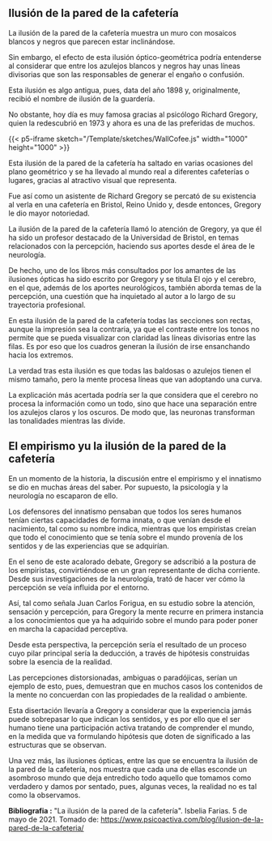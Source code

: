 ## Ilusión de la pared de la cafetería

La ilusión de la pared de la cafetería muestra un muro con mosaicos blancos y negros que parecen estar inclinándose.

Sin embargo, el efecto de esta ilusión óptico-geométrica podría entenderse al considerar que entre los azulejos blancos y negros hay unas líneas divisorias que son las responsables de generar el engaño o confusión.

Esta ilusión es algo antigua, pues, data del año 1898 y, originalmente, recibió el nombre de ilusión de la guardería.

No obstante, hoy día es muy famosa gracias al psicólogo Richard Gregory, quien la redescubrió en 1973 y ahora es una de las preferidas de muchos.


{{< p5-iframe sketch="/Template/sketches/WallCofee.js" width="1000" height="1000" >}}

Esta ilusión de la pared de la cafetería ha saltado en varias ocasiones del plano geométrico y se ha llevado al mundo real a diferentes cafeterías o lugares, gracias al atractivo visual que representa.

Fue así como un asistente de Richard Gregory se percató de su existencia al verla en una cafetería en Bristol, Reino Unido y, desde entonces, Gregory le dio mayor notoriedad.

La ilusión de la pared de la cafetería llamó lo atención de Gregory, ya que él ha sido un profesor destacado de la Universidad de Bristol, en temas relacionados con la percepción, haciendo sus aportes desde el área de le neurología.

De hecho, uno de los libros más consultados por los amantes de las ilusiones ópticas ha sido escrito por Gregory y se titula El ojo y el cerebro, en el que, además de los aportes neurológicos, también aborda temas de la percepción, una cuestión que ha inquietado al autor a lo largo de su trayectoria profesional.

En esta ilusión de la pared de la cafetería todas las secciones son rectas, aunque la impresión sea la contraria, ya que el contraste entre los tonos no permite que se pueda visualizar con claridad las líneas divisorias entre las filas. Es por eso que los cuadros generan la ilusión de irse ensanchando hacia los extremos.

La verdad tras esta ilusión es que todas las baldosas o azulejos tienen el mismo tamaño, pero la mente procesa líneas que van adoptando una curva.

La explicación más acertada podría ser la que considera que el cerebro no procesa la información como un todo, sino que hace una separación entre los azulejos claros y los oscuros. De modo que, las neuronas transforman las tonalidades mientras las divide.


## El empirismo yu la ilusión de la pared de la cafetería 

En un momento de la historia, la discusión entre el empirismo y el innatismo se dio en muchas áreas del saber. Por supuesto, la psicología y la neurología no escaparon de ello.


Los defensores del innatismo pensaban que todos los seres humanos tenían ciertas capacidades de forma innata, o que venían desde el nacimiento, tal como su nombre indica, mientras que los empiristas creían que todo el conocimiento que se tenía sobre el mundo provenía de los sentidos y de las experiencias que se adquirían.

En el seno de este acalorado debate, Gregory se adscribió a la postura de los empiristas, convirtiéndose en un gran representante de dicha corriente. Desde sus investigaciones de la neurología, trató de hacer ver cómo la percepción se veía influida por el entorno.

Así, tal como señala Juan Carlos Forigua, en su estudio sobre la atención, sensación y percepción, para Gregory la mente recurre en primera instancia a los conocimientos que ya ha adquirido sobre el mundo para poder poner en marcha la capacidad perceptiva.

Desde esta perspectiva, la percepción sería el resultado de un proceso cuyo pilar principal sería la deducción, a través de hipótesis construidas sobre la esencia de la realidad.

Las percepciones distorsionadas, ambiguas o paradójicas, serían un ejemplo de esto, pues, demuestran que en muchos casos los contenidos de la mente no concuerdan con las propiedades de la realidad o ambiente.

Esta disertación llevaría a Gregory a considerar que la experiencia jamás puede sobrepasar lo que indican los sentidos, y es por ello que el ser humano tiene una participación activa tratando de comprender el mundo, en la medida que va formulando hipótesis que doten de significado a las estructuras que se observan.

Una vez más, las ilusiones ópticas, entre las que se encuentra la ilusión de la pared de la cafetería, nos muestra que cada una de ellas esconde un asombroso mundo que deja entredicho todo aquello que tomamos como verdadero y damos por sentado, pues, algunas veces, la realidad no es tal como la observamos.

<b>Bibliografia :</b> "La ilusión de la pared de la cafetería". Isbelia Farias. 5 de mayo de 2021. Tomado de: <a href="https://www.psicoactiva.com/blog/ilusion-de-la-pared-de-la-cafeteria/">https://www.psicoactiva.com/blog/ilusion-de-la-pared-de-la-cafeteria/</a>